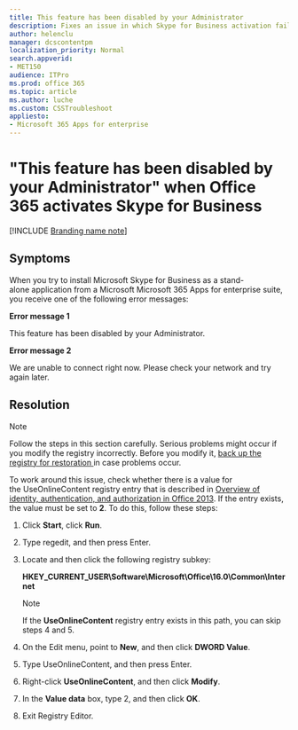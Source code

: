 ```yaml
---
title: This feature has been disabled by your Administrator
description: Fixes an issue in which Skype for Business activation fails if you install it from Microsoft 365 Apps for enterprise as a stand-alone application.
author: helenclu
manager: dcscontentpm
localization_priority: Normal
search.appverid: 
- MET150
audience: ITPro
ms.prod: office 365
ms.topic: article
ms.author: luche
ms.custom: CSSTroubleshoot
appliesto:
- Microsoft 365 Apps for enterprise
---
```


# "This feature has been disabled by your Administrator" when Office 365 activates Skype for Business

[!INCLUDE [Branding name note](../../../includes/branding-name-note.md)]

## Symptoms

When you try to install Microsoft Skype for Business as a stand-alone application from a Microsoft Microsoft 365 Apps for enterprise suite, you receive one of the following error messages:

**Error message 1**

This feature has been disabled by your Administrator.

**Error message 2**

We are unable to connect right now. Please check your network and try again later.

## Resolution

> [!NOTE]
> Follow the steps in this section carefully. Serious problems might occur if you modify the registry incorrectly. Before you modify it, [back up the registry for restoration ](https://support.microsoft.com/help/322756) in case problems occur.

To work around this issue, check whether there is a value for the UseOnlineContent registry entry that is described in [Overview of identity, authentication, and authorization in Office 2013](https://technet.microsoft.com/library/jj683102.aspx). If the entry exists, the value must be set to **2**. To do this, follow these steps:

1. Click **Start**, click **Run**.   
2. Type regedit, and then press Enter.   
3. Locate and then click the following registry subkey:

    **HKEY_CURRENT_USER\Software\Microsoft\Office\16.0\Common\Internet**

    > [!NOTE]
    > If the **UseOnlineContent** registry entry exists in this path, you can skip steps 4 and 5.

4. On the Edit menu, point to **New**, and then click **DWORD Value**.   
5. Type UseOnlineContent, and then press Enter.   
6. Right-click **UseOnlineContent**, and then click **Modify**.
7. In the **Value data** box, type 2, and then click **OK**.   
8. Exit Registry Editor.
